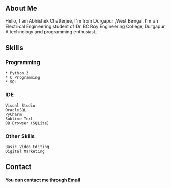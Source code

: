 ## About Me

Hello, I am Abhishek Chatterjee, I'm from Durgapur ,West Bengal. I'm an Electrical Engineering student of Dr. BC Roy Engineering College, Durgapur.
A technology and programming enthusiast.


## Skills
  ### Programming 
    * Python 3
    * C Programming 
    * SQL
  ### IDE
    Visual Studio
    OracleSQL
    PyCharm
    Sublime Text
    DB Browser (SQLite)
   ### Other Skills
    Basic Video Editing
    Digital Marketing

## Contact

#### You can contact me through [Email](mailto:abhishekchatterjee59@protonmail.com) 
